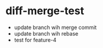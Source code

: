 # diff-merge-test

* update branch wih merge commit
* update branch wih rebase
* test for feature-4
